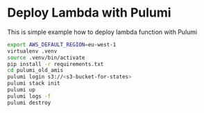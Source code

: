 # Deploy Lambda with Pulumi

This is simple example how to deploy lambda function with Pulumi

```bash
export AWS_DEFAULT_REGION=eu-west-1
virtualenv .venv
source .venv/bin/activate
pip install -r requirements.txt
cd pulumi_old_amis
pulumi login s3://<s3-bucket-for-states>
pulumi stack init
pulumi up
pulumi logs -f
pulumi destroy
```
